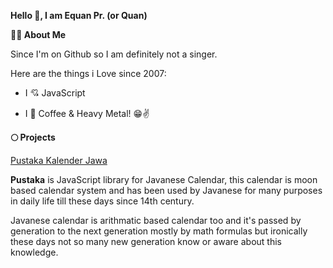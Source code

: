 
**Hello 👋, I am Equan Pr. (or Quan)**

**👨‍💻 About Me**

Since I'm on Github so I am definitely not a singer.

Here are the things i Love since 2007:

- I 💘 JavaScript

- I 💖 Coffee & Heavy Metal! 😁✌️

**🌕 Projects**

[Pustaka Kalender Jawa](https://github.com/kalenderjawa)

**Pustaka** is JavaScript library for Javanese Calendar, this calendar is moon based calendar system and has been used by Javanese for many purposes in daily life till these days since 14th century.
 
Javanese calendar is arithmatic based calendar too and it's passed by generation to the next generation mostly by math formulas but ironically these days not so many new generation know or aware about this knowledge.





